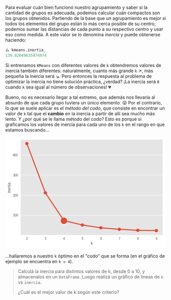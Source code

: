 Para evaluar cuán bien funcionó nuestro agrupamiento y saber si la cantidad de grupos es adecuada, podemos calcular cuán compactos son los grupos obtenidos. Partiendo de la base que un agrupamiento es mejor si todos los elementos del grupo están lo más cerca posible de su centro, podemos sumar las distancias de cada punto a su respectivo centro y usar eso como medida. A este valor se lo denomina _inercia_ y puede obtenerse haciendo:

```python
ム kmeans.inertia_
139.82049635974974
```

Si entrenamos `KMeans` con diferentes valores de `k` obtendremos valores de inercia también diferentes: naturalmente, cuanto más grande `k` :arrow_upper_right:, más pequeña la inercia será :arrow_lower_right:. Pero entonces la respuesta al problema de optimizar la inercia no tiene solución práctica, ¿verdad? ¡La inercia será `0` cuando `k` sea igual al número de observaciones! :broken_heart:

Bueno, no es necesario llegar a tal extremo, que además nos llevaría al absurdo de que cada grupo tuviera un único elemento. :stuck_out_tongue_closed_eyes: Por el contrario, lo que se suele aplicar es el _método del codo_, que consiste en encontrar un valor de `k` tal que el **cambio** en la inercia a partir de allí sea mucho más lento. Y ¿por qué se le llama método del codo? Esto es porque si graficamos los valores de inercia para cada uno de los `k` en el rango en que estamos buscando...

<img src="https://raw.githubusercontent.com/MumukiProject/mumuki-guia-python3-clustering/master/assets/elbow_1672636555657.png" alt="elbow_1672636555657.png" width="auto" height="auto">

...hallaremos a nuestro `k` óptimo en el "codo" que se forma (en el gráfico de ejemplo se encuentra en `k = 4`).

>
> Calculá la inercia para distintos valores de k, desde 0 a 10, y almacenalos en un `DataFrame`. Luego realizá un gráfico de líneas de `k` vs `inercia`.
>
> ¿Cuál es el mejor valor de k según este criterio?
>
